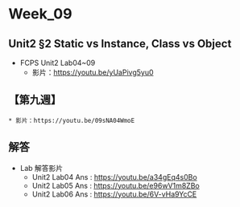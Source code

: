 # Week_09

## Unit2 §2 Static vs Instance, Class vs Object
   * FCPS Unit2 Lab04~09
      * 影片：https://youtu.be/yUaPivg5yu0
## 【第九週】
    * 影片：https://youtu.be/09sNA04WmoE
## 解答
  * Lab 解答影片
      * Unit2 Lab04 Ans : https://youtu.be/a34gEq4s0Bo
      * Unit2 Lab05 Ans : https://youtu.be/e96wV1m8ZBo
      * Unit2 Lab06 Ans : https://youtu.be/6V-vHa9YcCE
